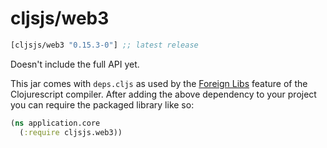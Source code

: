 # cljsjs/web3

[](dependency)
```clojure
[cljsjs/web3 "0.15.3-0"] ;; latest release
```
[](/dependency)

Doesn't include the full API yet.

This jar comes with `deps.cljs` as used by the [Foreign Libs][flibs] feature
of the Clojurescript compiler. After adding the above dependency to your project
you can require the packaged library like so:

```clojure
(ns application.core
  (:require cljsjs.web3))
```

[flibs]: https://github.com/clojure/clojurescript/wiki/Packaging-Foreign-Dependencies
